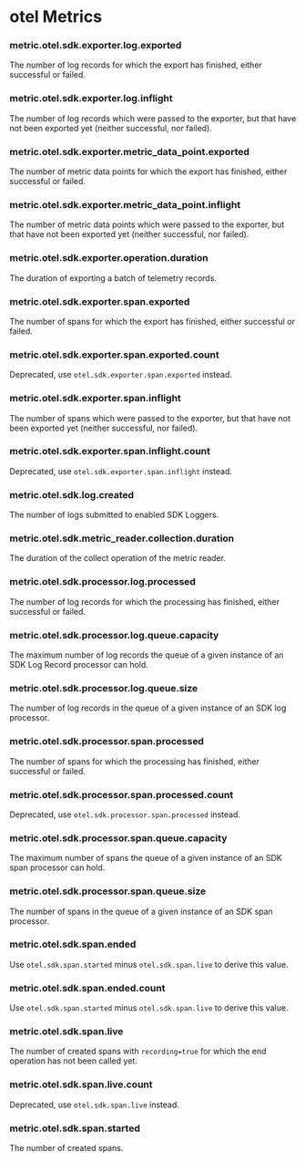 # otel Metrics
### metric.otel.sdk.exporter.log.exported

The number of log records for which the export has finished, either successful or failed.


### metric.otel.sdk.exporter.log.inflight

The number of log records which were passed to the exporter, but that have not been exported yet (neither successful, nor failed).


### metric.otel.sdk.exporter.metric_data_point.exported

The number of metric data points for which the export has finished, either successful or failed.


### metric.otel.sdk.exporter.metric_data_point.inflight

The number of metric data points which were passed to the exporter, but that have not been exported yet (neither successful, nor failed).


### metric.otel.sdk.exporter.operation.duration

The duration of exporting a batch of telemetry records.


### metric.otel.sdk.exporter.span.exported

The number of spans for which the export has finished, either successful or failed.


### metric.otel.sdk.exporter.span.exported.count

Deprecated, use `otel.sdk.exporter.span.exported` instead.


### metric.otel.sdk.exporter.span.inflight

The number of spans which were passed to the exporter, but that have not been exported yet (neither successful, nor failed).


### metric.otel.sdk.exporter.span.inflight.count

Deprecated, use `otel.sdk.exporter.span.inflight` instead.


### metric.otel.sdk.log.created

The number of logs submitted to enabled SDK Loggers.


### metric.otel.sdk.metric_reader.collection.duration

The duration of the collect operation of the metric reader.


### metric.otel.sdk.processor.log.processed

The number of log records for which the processing has finished, either successful or failed.


### metric.otel.sdk.processor.log.queue.capacity

The maximum number of log records the queue of a given instance of an SDK Log Record processor can hold.


### metric.otel.sdk.processor.log.queue.size

The number of log records in the queue of a given instance of an SDK log processor.


### metric.otel.sdk.processor.span.processed

The number of spans for which the processing has finished, either successful or failed.


### metric.otel.sdk.processor.span.processed.count

Deprecated, use `otel.sdk.processor.span.processed` instead.


### metric.otel.sdk.processor.span.queue.capacity

The maximum number of spans the queue of a given instance of an SDK span processor can hold.


### metric.otel.sdk.processor.span.queue.size

The number of spans in the queue of a given instance of an SDK span processor.


### metric.otel.sdk.span.ended

Use `otel.sdk.span.started` minus `otel.sdk.span.live` to derive this value.


### metric.otel.sdk.span.ended.count

Use `otel.sdk.span.started` minus `otel.sdk.span.live` to derive this value.


### metric.otel.sdk.span.live

The number of created spans with `recording=true` for which the end operation has not been called yet.


### metric.otel.sdk.span.live.count

Deprecated, use `otel.sdk.span.live` instead.


### metric.otel.sdk.span.started

The number of created spans.

